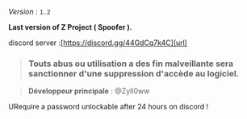 _Version :_ `1.2`

**Last version of Z Project ( Spoofer ).**


discord server :[https://discord.gg/44GdCq7k4C](url)

> ### Touts abus ou utilisation a des fin malveillante sera sanctionner d'une suppression d'accède au logiciel.  

> **Développeur principale** : @Zyll0ww 

URequire a password unlockable after 24 hours on discord !
